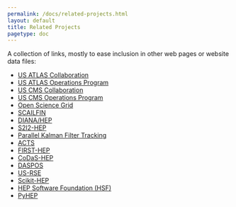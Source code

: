 ```yaml
---
permalink: /docs/related-projects.html
layout: default
title: Related Projects
pagetype: doc
---
```


  A collection of links, mostly to ease inclusion in other web pages or
website data files:

  * [US ATLAS Collaboration](https://po.usatlas.bnl.gov/)
  * [US ATLAS Operations Program](https://po.usatlas.bnl.gov/programoffice/op.php)
  * [US CMS Collaboration](https://uscms.org/index.shtml)
  * [US CMS Operations Program](https://uscms.org/uscms_at_work/rpo/index.shtml)
  * [Open Science Grid](https://opensciencegrid.org/)
  * [SCAILFIN](https://scailfin.github.io/)
  * [DIANA/HEP](http://diana-hep.org/)
  * [S2I2-HEP](http://s2i2-hep.org/)
  * [Parallel Kalman Filter Tracking](http://trackreco.github.io/)
  * [ACTS](https://gitlab.cern.ch/acts)
  * [FIRST-HEP](http://first-hep.org/)
  * [CoDaS-HEP](http://codas-hep.org/)
  * [DASPOS](http://daspos.org/)
  * [US-RSE](http://us-rse.org)
  * [Scikit-HEP](http://scikit-hep.org)
  * [HEP Software Foundation (HSF)](https://hepsoftwarefoundation.org)
  * [PyHEP](https://hepsoftwarefoundation.org/workinggroups/pyhep.html)

